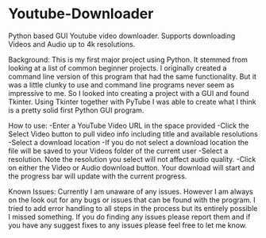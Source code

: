 # Youtube-Downloader
Python based GUI Youtube video downloader.
Supports downloading Videos and Audio up to 4k resolutions.

Background:
This is my first major project using Python. It stemmed from looking at a list of common beginner projects. I originally created a command line version of this program that had the same functionality. But it was a little clunky to use and command line programs never seem as impressive to me. So I looked into creating a project with a GUI and found Tkinter. Using Tkinter together with PyTube I was able to create what I think is a pretty solid first Python GUI program. 

How to use:
-Enter a YouTube Video URL in the space provided
-Click the Select Video button to pull video info including title and available resolutions
-Select a download location
    -If you do not select a download location the file will be saved to your Videos folder of the current user
-Select a resolution. Note the resolution you select will not affect audio quality.
-Click on either the Video or Audio download button. Your download will start and the progress bar will update with the current progress.

Known Issues:
Currently I am unaware of any issues. However I am always on the look out for any bugs or issues that can be found with the program. I tried to add error handling to all steps in the process but its entirely possible I missed something. If you do finding any issues please report them and if you have any suggest fixes to any issues please feel free to let me know.


